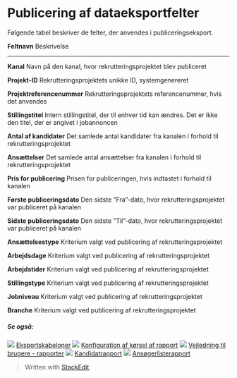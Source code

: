 # Publicering af dataeksportfelter

Følgende tabel beskriver de felter, der anvendes i publiceringseksport.

**Feltnavn**
Beskrivelse
***
**Kanal**
Navn på den kanal, hvor rekrutteringsprojektet blev publiceret

**Projekt-ID**
Rekrutteringsprojektets unikke ID, systemgenereret

**Projektreferencenummer**
Rekrutteringsprojektets referencenummer, hvis det anvendes

**Stillingstitel**
Intern stillingstitel, der til enhver tid kan ændres. Det er ikke den titel, der er angivet i jobannoncen

**Antal af kandidater**
Det samlede antal kandidater fra kanalen i forhold til rekrutteringsprojektet

**Ansættelser**
Det samlede antal ansættelser fra kanalen i forhold til rekrutteringsprojektet

**Pris for publicering**
Prisen for publiceringen, hvis indtastet i forhold til kanalen

**Første publiceringsdato**
Den sidste ”Fra”-dato, hvor rekrutteringsprojektet var publiceret på kanalen

**Sidste publiceringsdato**
Den sidste ”Til”-dato, hvor rekrutteringsprojektet var publiceret på kanalen

**Ansættelsestype**
Kriterium valgt ved publicering af rekrutteringsprojektet

**Arbejdsdage**
Kriterium valgt ved publicering af rekrutteringsprojektet

**Arbejdstider**
Kriterium valgt ved publicering af rekrutteringsprojektet

**Stillingstype**
Kriterium valgt ved publicering af rekrutteringsprojektet

**Jobniveau**
Kriterium valgt ved publicering af rekrutteringsprojektet

**Branche**
Kriterium valgt ved publicering af rekrutteringsprojektet

##### Se også:

![](../Resources/Images/icon-document-link.png) [Eksportskabeloner](export_templates.htm)
![](../Resources/Images/icon-document-link.png) [Konfiguration af kørsel af rapport](configuring_and_running_a_report.htm)
![](../Resources/Images/icon-document-link.png) [Vejledning til brugere - rapporter](guide_for_users_reports.htm)
![](../Resources/Images/icon-document-link.png) [Kandidatrapport](candidate_report.htm)
![](../Resources/Images/icon-document-link.png) [Ansøgerlisterapport](applicant_list_report.htm)


> Written with [StackEdit](https://stackedit.io/).
<!--stackedit_data:
eyJoaXN0b3J5IjpbLTczNjUxODUzNl19
-->